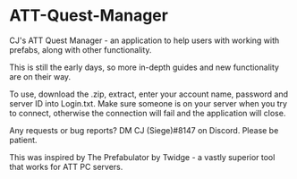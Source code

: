 # ATT-Quest-Manager
CJ's ATT Quest Manager -  an application to help users with working with prefabs, along with other functionality.

This is still the early days, so more in-depth guides and new functionality are on their way.

To use, download the .zip, extract, enter your account name, password and server ID into Login.txt.
Make sure someone is on your server when you try to connect, otherwise the connection will fail and the application will close.

Any requests or bug reports? DM  CJ (Siege)#8147  on Discord. Please be patient.

This was inspired by The Prefabulator by Twidge - a vastly superior tool that works for ATT PC servers.
